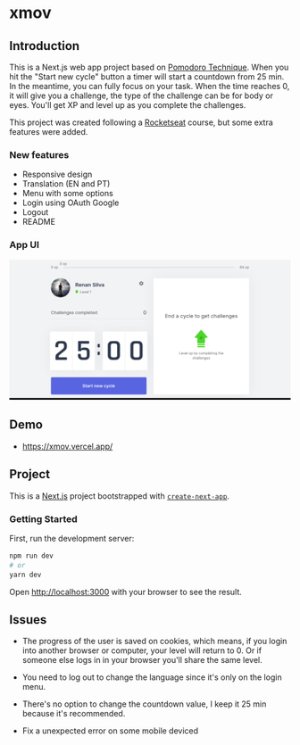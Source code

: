# xmov

## Introduction

This is a Next.js web app project based on [Pomodoro Technique](https://en.wikipedia.org/wiki/Pomodoro_Technique). When you hit the "Start new cycle" button a timer will start a countdown from 25 min. In the meantime, you can fully focus on your task. When the time reaches 0, it will give you a challenge, the type of the challenge can be for body or eyes. You'll get XP and level up as you complete the challenges.

This project was created following a [Rocketseat](https://rocketseat.com.br/) course, but some extra features were added.

### New features

- Responsive design
- Translation (EN and PT)
- Menu with some options
- Login using OAuth Google
- Logout
- README

### App UI

![App](./img/app.png)

## Demo

- https://xmov.vercel.app/

## Project

This is a [Next.js](https://nextjs.org/) project bootstrapped with [`create-next-app`](https://github.com/vercel/next.js/tree/canary/packages/create-next-app).

### Getting Started

First, run the development server:

```bash
npm run dev
# or
yarn dev
```

Open [http://localhost:3000](http://localhost:3000) with your browser to see the result.

## Issues

- The progress of the user is saved on cookies, which means, if you login into another browser or computer, your level will return to 0. Or if someone else logs in in your browser you'll share the same level.

- You need to log out to change the language since it's only on the login menu.

- There's no option to change the countdown value, I keep it 25 min because it's recommended.

- Fix a unexpected error on some mobile deviced
